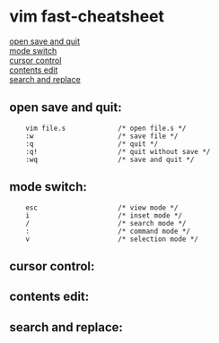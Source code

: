 # vim fast-cheatsheet
[open save and quit](#open-save-and-quit "goto open-save-and-quit")\
[mode switch](#mode-switch "goto mode-switch")\
[cursor control](#cursor-control "goto cursor-control")\
[contents edit](#contents-edit "goto contents-edit")\
[search and replace](#search-and-replace "goto search-and-replace")

## open save and quit:
        vim file.s             /* open file.s */
        :w                     /* save file */
        :q                     /* quit */
        :q!                    /* quit without save */
        :wq                    /* save and quit */
## mode switch:
        esc                    /* view mode */
        i                      /* inset mode */
        /                      /* search mode */
        :                      /* command mode */
        v                      /* selection mode */
## cursor control:
## contents edit:
## search and replace:
